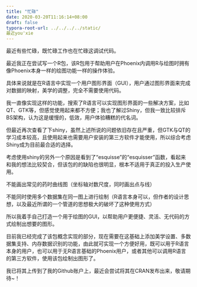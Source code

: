 ```yaml
---
title: "忙碌"
date: 2020-03-20T11:16:14+08:00
draft: false
typora-root-url: ../../../../static/
最近you'xie
---
```


最近有些忙碌，既忙碌工作也在忙碌这调试代码。

最近我正在尝试写一个R包，该R包用于帮助用户在Phoenix内调用R与绘图时拥有像Phoenix本身一样的绘图功能一样的操作体验。

具体来说就是在R语言中实现一个用户图形界面（GUI），用户通过图形界面来完成对数据的映射，美学的调整，完全不需要使用代码。

我一直像实现这样的功能，搜索了R语言可以实现图形界面的一些解决方案，比如QT、GTK等，但感觉使用起来都不方便；我也了解过Shiny，但我一致比较排斥BS架构，认为这是缓慢的，低效，用户体验糟糕的代名词。

但最近再次查看了下shiny，虽然上述所说的问题依旧存在且严重，但GTK与QT的学习成本较高，且使用起来也需要用户安装的第三方软件才能使用，所以综合考虑Shiny成为目前最合适的选择。

考虑使用shiny的另外一个原因是看到了“esquisse”的“esquisser”函数，看起来和我的想法比较契合，但该包的的缺陷也很明显，根本不适用于真正的投入生产使用。

不能画出常见的药时曲线图（坐标轴对数尺度，同时画出点与线）

不能同时使用多个数据集在同一图上进行绘制（R语言本身可以，但作者的设计思想，以及最近所谓的一个管道的思想极大的破坏了这种使用方式）

所以我着手自己打造一个用于绘图的GUI，以帮助用户更便捷、灵活、无代码的方式绘制出想要的图形。

目前我已经完成了该包概念实现的部分，现在需要在这基础上添加美学设置、多数据集支持、内存数据识别的功能，由此就可实现一个方便好用，既可以用于R语言本身的用户，也可以用于无R语言基础的Phoenix用户，或者其他可以调用R语言的第三方软件，使用该包绘制出图形了。

我已将其上传到了我的Github账户上，最近会尝试将其在CRAN发布出来，敬请期待~！

